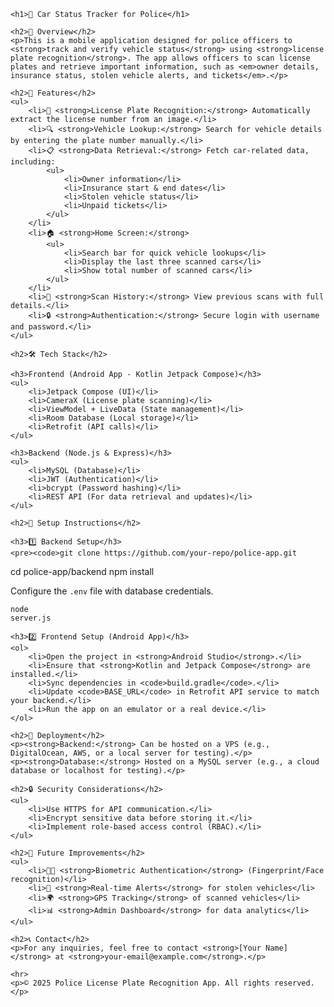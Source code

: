     <h1>🚓 Car Status Tracker for Police</h1>

    <h2>📌 Overview</h2>
    <p>This is a mobile application designed for police officers to <strong>track and verify vehicle status</strong> using <strong>license plate recognition</strong>. The app allows officers to scan license plates and retrieve important information, such as <em>owner details, insurance status, stolen vehicle alerts, and tickets</em>.</p>

    <h2>🎯 Features</h2>
    <ul>
        <li>📸 <strong>License Plate Recognition:</strong> Automatically extract the license number from an image.</li>
        <li>🔍 <strong>Vehicle Lookup:</strong> Search for vehicle details by entering the plate number manually.</li>
        <li>📋 <strong>Data Retrieval:</strong> Fetch car-related data, including:
            <ul>
                <li>Owner information</li>
                <li>Insurance start & end dates</li>
                <li>Stolen vehicle status</li>
                <li>Unpaid tickets</li>
            </ul>
        </li>
        <li>🏠 <strong>Home Screen:</strong>
            <ul>
                <li>Search bar for quick vehicle lookups</li>
                <li>Display the last three scanned cars</li>
                <li>Show total number of scanned cars</li>
            </ul>
        </li>
        <li>📜 <strong>Scan History:</strong> View previous scans with full details.</li>
        <li>🔒 <strong>Authentication:</strong> Secure login with username and password.</li>
    </ul>

    <h2>🛠️ Tech Stack</h2>

    <h3>Frontend (Android App - Kotlin Jetpack Compose)</h3>
    <ul>
        <li>Jetpack Compose (UI)</li>
        <li>CameraX (License plate scanning)</li>
        <li>ViewModel + LiveData (State management)</li>
        <li>Room Database (Local storage)</li>
        <li>Retrofit (API calls)</li>
    </ul>

    <h3>Backend (Node.js & Express)</h3>
    <ul>
        <li>MySQL (Database)</li>
        <li>JWT (Authentication)</li>
        <li>bcrypt (Password hashing)</li>
        <li>REST API (For data retrieval and updates)</li>
    </ul>

    <h2>🚀 Setup Instructions</h2>

    <h3>1️⃣ Backend Setup</h3>
    <pre><code>git clone https://github.com/your-repo/police-app.git
cd police-app/backend
npm install
</code></pre>
    <p>Configure the <code>.env</code> file with database credentials.</p>
    <pre><code>node server.js</code></pre>

    <h3>2️⃣ Frontend Setup (Android App)</h3>
    <ol>
        <li>Open the project in <strong>Android Studio</strong>.</li>
        <li>Ensure that <strong>Kotlin and Jetpack Compose</strong> are installed.</li>
        <li>Sync dependencies in <code>build.gradle</code>.</li>
        <li>Update <code>BASE_URL</code> in Retrofit API service to match your backend.</li>
        <li>Run the app on an emulator or a real device.</li>
    </ol>

    <h2>📌 Deployment</h2>
    <p><strong>Backend:</strong> Can be hosted on a VPS (e.g., DigitalOcean, AWS, or a local server for testing).</p>
    <p><strong>Database:</strong> Hosted on a MySQL server (e.g., a cloud database or localhost for testing).</p>

    <h2>🔒 Security Considerations</h2>
    <ul>
        <li>Use HTTPS for API communication.</li>
        <li>Encrypt sensitive data before storing it.</li>
        <li>Implement role-based access control (RBAC).</li>
    </ul>

    <h2>📌 Future Improvements</h2>
    <ul>
        <li>🧑‍💻 <strong>Biometric Authentication</strong> (Fingerprint/Face recognition)</li>
        <li>🔔 <strong>Real-time Alerts</strong> for stolen vehicles</li>
        <li>🌍 <strong>GPS Tracking</strong> of scanned vehicles</li>
        <li>📊 <strong>Admin Dashboard</strong> for data analytics</li>
    </ul>

    <h2>📞 Contact</h2>
    <p>For any inquiries, feel free to contact <strong>[Your Name]</strong> at <strong>your-email@example.com</strong>.</p>

    <hr>
    <p>© 2025 Police License Plate Recognition App. All rights reserved.</p>
